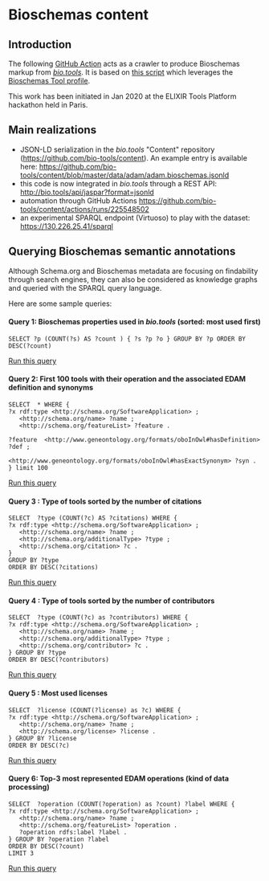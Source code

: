 # Bioschemas content

## Introduction
The following [GitHub Action](https://github.com/bio-tools/content/actions/runs/225548502/workflow) acts as a crawler to produce Bioschemas markup from [_bio.tools_](https://bio.tools). It is based on [this script](https://github.com/bio-tools/content/blob/master/scripts/bioschemas/biotools_to_bioschemas.py) which leverages  the [Bioschemas Tool profile](https://bioschemas.org/profiles/Tool/0.4-DRAFT-2019_07_19). 

This work has been initiated in Jan 2020 at the ELIXIR Tools Platform hackathon held in Paris. 

## Main realizations
- JSON-LD serialization in the _bio.tools_ "Content" repository (https://github.com/bio-tools/content). An example entry is available here: https://github.com/bio-tools/content/blob/master/data/adam/adam.bioschemas.jsonld
- this code is now integrated in _bio.tools_ through a REST API: http://bio.tools/api/jaspar?format=jsonld
- automation through GitHub Actions https://github.com/bio-tools/content/actions/runs/225548502 
- an experimental SPARQL endpoint (Virtuoso) to play with the dataset: https://130.226.25.41/sparql

## Querying Bioschemas semantic annotations
Although Schema.org and Bioschemas metadata are focusing on findability through search engines, they can also be considered as knowledge graphs and queried with the SPARQL query language. 

Here are some sample queries: 
#### Query 1: Bioschemas properties used in _bio.tools_ (sorted: most used first)
```
SELECT ?p (COUNT(?s) AS ?count ) { ?s ?p ?o } GROUP BY ?p ORDER BY DESC(?count)
```
[Run this query](https://130.226.25.41/sparql?default-graph-uri=&query=SELECT+%3Fp+%28COUNT%28%3Fs%29+AS+%3Fcount+%29+%7B+%3Fs+%3Fp+%3Fo+%7D+GROUP+BY+%3Fp+ORDER+BY+DESC%28%3Fcount%29&format=text%2Fhtml&timeout=0&debug=on&run=+Run+Query+)

#### Query 2: First 100 tools with their operation and the associated EDAM definition and synonyms
```
SELECT  * WHERE {
?x rdf:type <http://schema.org/SoftwareApplication> ;
   <http://schema.org/name> ?name ; 
   <http://schema.org/featureList> ?feature .

?feature  <http://www.geneontology.org/formats/oboInOwl#hasDefinition> ?def ; 
         <http://www.geneontology.org/formats/oboInOwl#hasExactSynonym> ?syn .
} limit 100
```
[Run this query](https://130.226.25.41/sparql?default-graph-uri=&query=SELECT++*+WHERE+%7B%0D%0A%3Fx+rdf%3Atype+%3Chttp%3A%2F%2Fschema.org%2FSoftwareApplication%3E+%3B%0D%0A+++%3Chttp%3A%2F%2Fschema.org%2Fname%3E+%3Fname+%3B+%0D%0A+++%3Chttp%3A%2F%2Fschema.org%2FfeatureList%3E+%3Ffeature+.%0D%0A%0D%0A%3Ffeature++%3Chttp%3A%2F%2Fwww.geneontology.org%2Fformats%2FoboInOwl%23hasDefinition%3E+%3Fdef+%3B+%0D%0A+++++++++%3Chttp%3A%2F%2Fwww.geneontology.org%2Fformats%2FoboInOwl%23hasExactSynonym%3E+%3Fsyn+.%0D%0A%7D+limit+100&format=text%2Fhtml&timeout=0&debug=on&run=+Run+Query+)

#### Query 3 : Type of tools sorted by the number of citations
```
SELECT  ?type (COUNT(?c) AS ?citations) WHERE {
?x rdf:type <http://schema.org/SoftwareApplication> ;
   <http://schema.org/name> ?name ; 
   <http://schema.org/additionalType> ?type ;
   <http://schema.org/citation> ?c .
} 
GROUP BY ?type
ORDER BY DESC(?citations)
```
[Run this query](https://130.226.25.41/sparql?default-graph-uri=&query=SELECT++%3Ftype+%28COUNT%28%3Fc%29+AS+%3Fcitations%29+WHERE+%7B%0D%0A%3Fx+rdf%3Atype+%3Chttp%3A%2F%2Fschema.org%2FSoftwareApplication%3E+%3B%0D%0A+++%3Chttp%3A%2F%2Fschema.org%2Fname%3E+%3Fname+%3B+%0D%0A+++%3Chttp%3A%2F%2Fschema.org%2FadditionalType%3E+%3Ftype+%3B%0D%0A+++%3Chttp%3A%2F%2Fschema.org%2Fcitation%3E+%3Fc+.%0D%0A%7D+%0D%0AGROUP+BY+%3Ftype%0D%0AORDER+BY+DESC%28%3Fcitations%29&format=text%2Fhtml&timeout=0&debug=on&run=+Run+Query+)

#### Query 4 : Type of tools sorted by the number of contributors
```
SELECT  ?type (COUNT(?c) as ?contributors) WHERE {
?x rdf:type <http://schema.org/SoftwareApplication> ;
   <http://schema.org/name> ?name ; 
   <http://schema.org/additionalType> ?type ;
   <http://schema.org/contributor> ?c .
} GROUP BY ?type
ORDER BY DESC(?contributors)
```
[Run this query](https://130.226.25.41/sparql?default-graph-uri=&query=SELECT++%3Ftype+%28COUNT%28%3Fc%29+as+%3Fcontributors%29+WHERE+%7B%0D%0A%3Fx+rdf%3Atype+%3Chttp%3A%2F%2Fschema.org%2FSoftwareApplication%3E+%3B%0D%0A+++%3Chttp%3A%2F%2Fschema.org%2Fname%3E+%3Fname+%3B+%0D%0A+++%3Chttp%3A%2F%2Fschema.org%2FadditionalType%3E+%3Ftype+%3B%0D%0A+++%3Chttp%3A%2F%2Fschema.org%2Fcontributor%3E+%3Fc+.%0D%0A%7D+GROUP+BY+%3Ftype%0D%0AORDER+BY+DESC%28%3Fcontributors%29&format=text%2Fhtml&timeout=0&debug=on&run=+Run+Query+)

#### Query 5 : Most used licenses 
```
SELECT  ?license (COUNT(?license) as ?c) WHERE {
?x rdf:type <http://schema.org/SoftwareApplication> ;
   <http://schema.org/name> ?name ; 
   <http://schema.org/license> ?license .
} GROUP BY ?license
ORDER BY DESC(?c)
```
[Run this query](https://130.226.25.41/sparql?default-graph-uri=&query=SELECT++%3Flicense+%28COUNT%28%3Flicense%29+as+%3Fc%29+WHERE+%7B%0D%0A%3Fx+rdf%3Atype+%3Chttp%3A%2F%2Fschema.org%2FSoftwareApplication%3E+%3B%0D%0A+++%3Chttp%3A%2F%2Fschema.org%2Fname%3E+%3Fname+%3B+%0D%0A+++%3Chttp%3A%2F%2Fschema.org%2Flicense%3E+%3Flicense+.%0D%0A%7D+GROUP+BY+%3Flicense%0D%0AORDER+BY+DESC%28%3Fc%29&format=text%2Fhtml&timeout=0&debug=on&run=+Run+Query+)

#### Query 6: Top-3 most represented EDAM operations (kind of data processing) 
```
SELECT  ?operation (COUNT(?operation) as ?count) ?label WHERE {
?x rdf:type <http://schema.org/SoftwareApplication> ;
   <http://schema.org/name> ?name ; 
   <http://schema.org/featureList> ?operation .
   ?operation rdfs:label ?label . 
} GROUP BY ?operation ?label
ORDER BY DESC(?count)
LIMIT 3
```
[Run this query](https://130.226.25.41/sparql?default-graph-uri=&query=SELECT++%3Foperation+%28COUNT%28%3Foperation%29+as+%3Fcount%29+%3Flabel+WHERE+%7B%0D%0A%3Fx+rdf%3Atype+%3Chttp%3A%2F%2Fschema.org%2FSoftwareApplication%3E+%3B%0D%0A+++%3Chttp%3A%2F%2Fschema.org%2Fname%3E+%3Fname+%3B+%0D%0A+++%3Chttp%3A%2F%2Fschema.org%2FfeatureList%3E+%3Foperation+.%0D%0A+++%3Foperation+rdfs%3Alabel+%3Flabel+.+%0D%0A%7D+GROUP+BY+%3Foperation+%3Flabel%0D%0AORDER+BY+DESC%28%3Fcount%29%0D%0ALIMIT+3&format=text%2Fhtml&timeout=0&signal_void=on)
